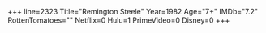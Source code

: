 +++
line=2323
Title="Remington Steele"
Year=1982
Age="7+"
IMDb="7.2"
RottenTomatoes=""
Netflix=0
Hulu=1
PrimeVideo=0
Disney=0
+++

